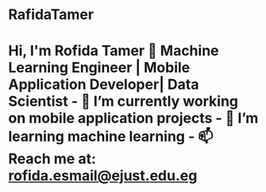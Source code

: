 # RafidaTamer
# Hi, I'm Rofida Tamer 👋 **Machine Learning Engineer** | **Mobile Application Developer**| **Data Scientist**  - 🔭 I’m currently working on mobile application projects - 🌱 I’m learning machine learning - 📫 Reach me at: rofida.esmail@ejust.edu.eg
